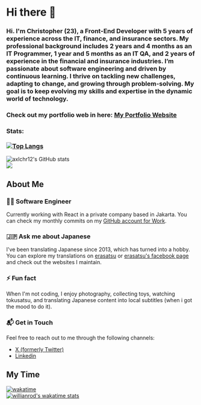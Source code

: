 # Hi there 👋
### Hi. I'm Christopher (23), a Front-End Developer with 5 years of experience across the IT, finance, and insurance sectors. My professional background includes 2 years and 4 months as an IT Programmer, 1 year and 5 months as an IT QA, and 2 years of experience in the financial and insurance industries. I’m passionate about software engineering and driven by continuous learning. I thrive on tackling new challenges, adapting to change, and growing through problem-solving. My goal is to keep evolving my skills and expertise in the dynamic world of technology.
### Check out my portfolio web in here: <a href="http://axelc.my.id/">My Portfolio Website</a>

### Stats: <br></br>[![Top Langs](https://github-readme-stats.vercel.app/api/top-langs/?username=axlchr12&layout=compact&theme=dark)](https://github.com/anuraghazra/github-readme-stats)
![axlchr12's GitHub stats](https://github-readme-stats.vercel.app/api?username=axlchr12&hide_rank=true&show_icons=true&theme=dark)
<br>
![](https://komarev.com/ghpvc/?username=axlchr12)
## About Me
### 👨‍💻 Software Engineer
Currently working with React in a private company based in Jakarta. You can check my monthly commits on my [GitHub account for Work](https://github.com/axelc-una).
### 🇯🇵 Ask me about Japanese<br>
I've been translating Japanese since 2013, which has turned into a hobby. You can explore my translations on [erasatsu](https://erasatsu.com/) or [erasatsu's facebook page](https://www.facebook.com/EraSatsuIndo) and check out the websites I maintain.
### ⚡ Fun fact
When I'm not coding, I enjoy photography, collecting toys, watching tokusatsu, and translating Japanese content into local subtitles (when i got the mood to do it).
### 📬 Get in Touch
Feel free to reach out to me through the following channels:
- [X (formerly Twitter)](https://x.com/axlchr12)
- [Linkedin](https://www.linkedin.com/in/axel-christopher-960943185/)


## My Time
[![wakatime](https://wakatime.com/badge/user/ea9a3e17-e56e-453d-8f79-6604485683eb.svg)](https://wakatime.com/@ea9a3e17-e56e-453d-8f79-6604485683eb)
<br>
[![willianrod's wakatime stats](https://github-readme-stats.vercel.app/api/wakatime?username=acd08&layout=compact&theme=dark)](https://github.com/anuraghazra/github-readme-stats)
<!--
**AcD08/AcD08** is a ✨ _special_ ✨ repository because its `README.md` (this file) appears on your GitHub profile.

Here are some ideas to get you started:

- 🔭 I’m currently working on ...
- 🌱 I’m currently learning ...
- 👯 I’m looking to collaborate on ...
- 🤔 I’m looking for help with ...
- 💬 Ask me about ...
- 📫 How to reach me: ...
- 😄 Pronouns: ...
- ⚡ Fun fact: ...
-->
